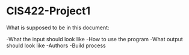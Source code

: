 # CIS422-Project1

What is supposed to be in this document:

-What the input should look like
-How to use the program
-What output should look like
-Authors
-Build process 


